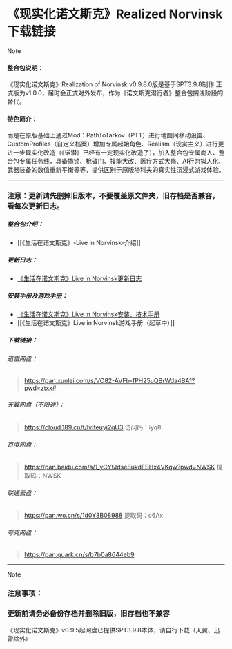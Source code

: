 
# 《现实化诺文斯克》Realized Norvinsk下载链接

> [!NOTE]
> #### 整合包说明：
> 《现实化诺文斯克》Realization of Norvinsk v0.9.8.0版是基于SPT3.9.8制作
> 正式版为v1.0.0，届时会正式对外发布，作为《诺文斯克潜行者》整合包搁浅阶段的替代。
> 
> #### **特色简介**：
> 
> 而是在原版基础上通过Mod：PathToTarkov（PTT）进行地图间移动设置、CustomProfiles（自定义档案）增加专属起始角色、Realism（现实主义）进行更进一步现实化改造（《诺潜》已经有一定现实化改造了），加入整合包专属商人、整合包专属任务线，具备撬锁、枪破门、技能大改、医疗方式大修、AI行为拟人化、武器装备的数值重新平衡等等，提供区别于原版塔科夫的真实性沉浸式游戏体验。

---
### **注意：更新请先删掉旧版本，不要覆盖原文件夹，旧存档是否兼容，看每次更新日志。**

##### 整合包介绍：
- [[《生活在诺文斯克》-Live in Norvinsk-介绍]]

##### 更新日志：
- [《生活在诺文斯克》Live in Norvinsk更新日志](../①整合包更新计划/《生活在诺文斯克》Live%20in%20Norvinsk更新日志.md)

##### 安装手册及游戏手册：
- [《生活在诺文斯克》Live in Norvinsk安装、技术手册](../②安装和技术指南/《生活在诺文斯克》Live%20in%20Norvinsk安装、技术手册.md)
- [[《生活在诺文斯克》Live in Norvinsk游戏手册（起草中）]]

##### 下载链接： 
###### 迅雷网盘：
> https://pan.xunlei.com/s/VO82-AVFb-fPH25uQBrWda4BA1?pwd=ztxx#

###### 天翼网盘（不限速）：
>https://cloud.189.cn/t/IvIfeuyi2qU3 
>访问码：iyq8

###### 百度网盘：
>https://pan.baidu.com/s/1_yCYfJdse8ukdFSHx4VKqw?pwd=NWSK 
>提取码：NWSK 

###### 联通云盘：
>https://pan.wo.cn/s/1d0Y3B08988
>提取码：c6Ax

###### 夸克网盘：
>https://pan.quark.cn/s/b7b0a8644eb9

---
> [!NOTE]
> ### **注意事项**：
>### **更新前请务必备份存档并删除旧版，旧存档也不兼容**
>
>《现实化诺文斯克》v0.9.5起网盘已提供SPT3.9.8本体，请自行下载（天翼、迅雷除外）


